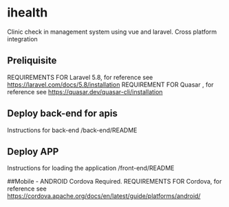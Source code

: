 # ihealth

Clinic check in management system using vue and laravel. Cross platform integration

## Preliquisite

REQUIREMENTS FOR Laravel 5.8, for reference see https://laravel.com/docs/5.8/installation
REQUIREMENT FOR Quasar , for reference see https://quasar.dev/quasar-cli/installation

## Deploy back-end for apis

Instructions for back-end /back-end/README

## Deploy APP

Instructions for loading the application /front-end/README

##Mobile - ANDROID
Cordova Required.
REQUIREMENTS FOR Cordova, for reference see https://cordova.apache.org/docs/en/latest/guide/platforms/android/
